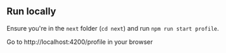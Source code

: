 ## Run locally

Ensure you're in the `next` folder (`cd next`) and run `npm run start profile`.

Go to http://localhost:4200/profile in your browser
